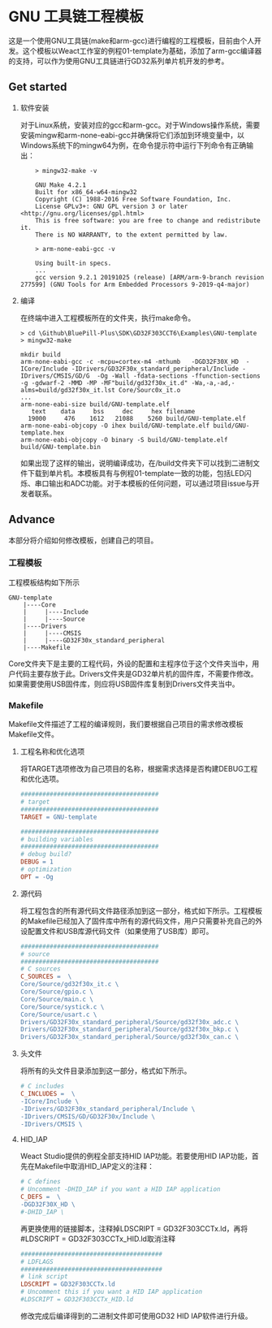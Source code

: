 # GNU 工具链工程模板

这是一个使用GNU工具链(make和arm-gcc)进行编程的工程模板，目前由个人开发。这个模板以Weact工作室的例程01-template为基础，添加了arm-gcc编译器的支持，可以作为使用GNU工具链进行GD32系列单片机开发的参考。

## Get started

1. 软件安装

   对于Linux系统，安装对应的gcc和arm-gcc。对于Windows操作系统，需要安装mingw和arm-none-eabi-gcc并确保将它们添加到环境变量中，以Windows系统下的mingw64为例，在命令提示符中运行下列命令有正确输出：

   ```
       > mingw32-make -v 
   
       GNU Make 4.2.1
       Built for x86_64-w64-mingw32
       Copyright (C) 1988-2016 Free Software Foundation, Inc.
       License GPLv3+: GNU GPL version 3 or later <http://gnu.org/licenses/gpl.html>
       This is free software: you are free to change and redistribute it.
       There is NO WARRANTY, to the extent permitted by law.
   
       > arm-none-eabi-gcc -v
   
       Using built-in specs.
       ...
       gcc version 9.2.1 20191025 (release) [ARM/arm-9-branch revision 277599] (GNU Tools for Arm Embedded Processors 9-2019-q4-major) 
   ```

2. 编译

   在终端中进入工程模板所在的文件夹，执行make命令。

   ```
   > cd \Github\BluePill-Plus\SDK\GD32F303CCT6\Examples\GNU-template
   > mingw32-make
   
   mkdir build
   arm-none-eabi-gcc -c -mcpu=cortex-m4 -mthumb   -DGD32F30X_HD  -ICore/Include -IDrivers/GD32F30x_standard_peripheral/Include -IDrivers/CMSIS/GD/G  -Og -Wall -fdata-sections -ffunction-sections -g -gdwarf-2 -MMD -MP -MF"build/gd32f30x_it.d" -Wa,-a,-ad,-alms=build/gd32f30x_it.lst Core/Sourc0x_it.o
   ...
   arm-none-eabi-size build/GNU-template.elf
      text    data     bss     dec     hex filename
     19000     476    1612   21088    5260 build/GNU-template.elf
   arm-none-eabi-objcopy -O ihex build/GNU-template.elf build/GNU-template.hex
   arm-none-eabi-objcopy -O binary -S build/GNU-template.elf build/GNU-template.bin
   ```

   如果出现了这样的输出，说明编译成功，在/build文件夹下可以找到二进制文件下载到单片机。本模板具有与例程01-template一致的功能，包括LED闪烁、串口输出和ADC功能。对于本模板的任何问题，可以通过项目issue与开发者联系。

## Advance

本部分将介绍如何修改模板，创建自己的项目。

### 工程模板

工程模板结构如下所示

```
GNU-template
	|----Core
	|     |----Include
	|     |----Source
	|----Drivers
	|     |----CMSIS
	|     |----GD32F30x_standard_peripheral
	|----Makefile
```

Core文件夹下是主要的工程代码，外设的配置和主程序位于这个文件夹当中，用户代码主要存放于此。Drivers文件夹是GD32单片机的固件库，不需要作修改。如果需要使用USB固件库，则应将USB固件库复制到Drivers文件夹当中。

### Makefile

Makefile文件描述了工程的编译规则，我们要根据自己项目的需求修改模板Makefile文件。

1. 工程名称和优化选项

   将TARGET选项修改为自己项目的名称，根据需求选择是否构建DEBUG工程和优化选项。

   ```makefile
   ######################################
   # target
   ######################################
   TARGET = GNU-template
   
   ######################################
   # building variables
   ######################################
   # debug build?
   DEBUG = 1
   # optimization
   OPT = -Og
   ```

2. 源代码

   将工程包含的所有源代码文件路径添加到这一部分，格式如下所示。工程模板的Makefile已经加入了固件库中所有的源代码文件，用户只需要补充自己的外设配置文件和USB库源代码文件（如果使用了USB库）即可。

   ```makefile
   ######################################
   # source
   ######################################
   # C sources
   C_SOURCES =  \
   Core/Source/gd32f30x_it.c \
   Core/Source/gpio.c \
   Core/Source/main.c \
   Core/Source/systick.c \
   Core/Source/usart.c \
   Drivers/GD32F30x_standard_peripheral/Source/gd32f30x_adc.c \
   Drivers/GD32F30x_standard_peripheral/Source/gd32f30x_bkp.c \
   Drivers/GD32F30x_standard_peripheral/Source/gd32f30x_can.c \
   ```

3. 头文件

   将所有的头文件目录添加到这一部分，格式如下所示。

   ```makefile
   # C includes
   C_INCLUDES =  \
   -ICore/Include \
   -IDrivers/GD32F30x_standard_peripheral/Include \
   -IDrivers/CMSIS/GD/GD32F30x/Include \
   -IDrivers/CMSIS \
   ```

4. HID_IAP

   Weact Studio提供的例程全部支持HID IAP功能。若要使用HID IAP功能，首先在Makefile中取消HID_IAP定义的注释：

   ```makefile
   # C defines
   # Uncomment -DHID_IAP if you want a HID IAP application
   C_DEFS =  \
   -DGD32F30X_HD \
   #-DHID_IAP \
   ```

   再更换使用的链接脚本，注释掉LDSCRIPT = GD32F303CCTx.ld，再将#LDSCRIPT = GD32F303CCTx_HID.ld取消注释

   ```makefile
   #######################################
   # LDFLAGS
   #######################################
   # link script
   LDSCRIPT = GD32F303CCTx.ld
   # Uncomment this if you want a HID IAP application 
   #LDSCRIPT = GD32F303CCTx_HID.ld
   ```

   修改完成后编译得到的二进制文件即可使用GD32 HID IAP软件进行升级。

